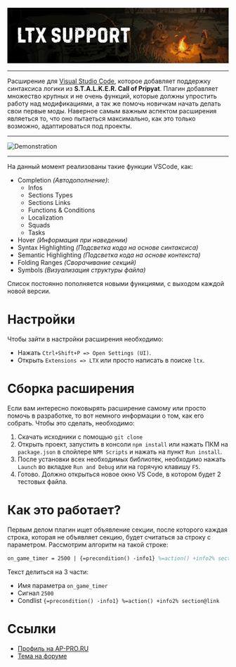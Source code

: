 ![Title](./data/Images/ReadMe/Title.gif)

---

Расширение для [Visual Studio Code](https://code.visualstudio.com/), которое добавляет поддержку синтаксиса логики из **S.T.A.L.K.E.R. Call of Pripyat**. Плагин добавляет множество крупных и не очень функций, которые должны упростить работу над модификациями, а так же помочь новичкам начать делать свои первые моды. Наверное самым важным аспектом расширения являеться то, что оно пытаеться максимально, как это только возможно, адаптироваться под проекты.

---

![Demonstration](./data/Images/ReadMe/Demonstration.gif)

---

На данный момент реализованы такие функции VSCode, как:

* Completion *(Автодополнение)*:
    * Infos
    * Sections Types
    * Sections Links
    * Functions & Conditions
    * Localization
    * Squads
    * Tasks
* Hover *(Информация при наведении)*
* Syntax Highlighting *(Подсветка кода на основе синтаксиса)*
* Semantic Highlighting *(Подсветка кода на основе контекста)*
* Folding Ranges *(Сворачивание секций)*
* Symbols *(Визуализация структуры файла)*

Список постоянно пополняется новыми функциями, с выходом каждой новой версии.

# Настройки

Чтобы зайти в настройки расширения необходимо:

* Нажать `Ctrl+Shift+P => Open Settings (UI)`.
* Открыть `Extensions => LTX` или просто написать в поиске `ltx`.

# Сборка расширения

Если вам интересно поковырять расширение самому или просто помочь в разработке, то вот немного информации о том, как его собрать. Чтобы это сделать, необходимо:

1. Скачать исходники с помощью `git clone`
2. Открыть проект, запустить в консоли `npm install` или нажать ПКМ на `package.json` в спойлере `NPM Scripts` и нажать на пункт `Run install`.
3. После установки всех необходимых библиотек, необходимо нажать `Launch` во вкладке `Run and Debug` или на горячую клавишу `F5`.
4. Готово. Должно открыться новое окно VS Code, в котором будет 2 тестовых файла.

# Как это работает? 

Первым делом плагин ищет объявление секции, после которого каждая строка, которая не объявляет секцию, будет считаться за строку с параметром. Рассмотрим алгоритм на такой строке:

```ltx
on_game_timer = 2500 | {=precondition() -info1} %=action() +info2% section@link
```

Текст делиться на 3 части:

* Имя параметра `on_game_timer`
* Сигнал `2500`
* Condlist `{=precondition() -info1} %=action() +info2% section@link`

# Ссылки

* [Профиль на AP-PRO.RU](https://ap-pro.ru/profile/6-aziatkavictor/)
* [Тема на форуме](https://ap-pro.ru/forums/topic/3561-vscode-podderzhka-sintaksisa-cop/)